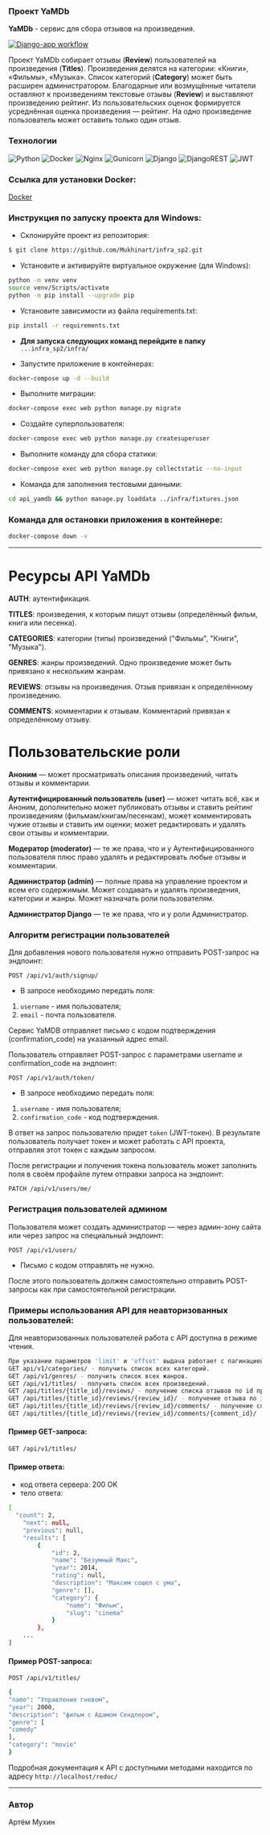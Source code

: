 ### Проект YaMDb

**YaMDb** - сервис для сбора отзывов на произведения.

[![Django-app workflow](https://github.com/Mukhinart/yamdb_final/actions/workflows/yamdb_workflow.yml/badge.svg)](https://github.com/Mukhinart/yamdb_final/actions/workflows/yamdb_workflow.yml)

Проект YaMDb собирает отзывы (**Review**) пользователей на произведения (**Titles**). Произведения делятся на категории: «Книги», «Фильмы», «Музыка». Список категорий (**Category**) может быть расширен администратором.
Благодарные или возмущённые читатели оставляют к произведениям текстовые отзывы (**Review**) и выставляют произведению рейтинг. Из пользовательских оценок формируется усреднённая оценка произведения — рейтинг. На одно произведение пользователь может оставить только один отзыв.

### Технологии

![Python](https://img.shields.io/badge/python-3670A0?style=for-the-badge&logo=python&logoColor=ffdd54)
![Docker](https://img.shields.io/badge/docker-%230db7ed.svg?style=for-the-badge&logo=docker&logoColor=white)
![Nginx](https://img.shields.io/badge/nginx-%23009639.svg?style=for-the-badge&logo=nginx&logoColor=white)
![Gunicorn](https://img.shields.io/badge/gunicorn-%298729.svg?style=for-the-badge&logo=gunicorn&logoColor=white)
![Django](https://img.shields.io/badge/django-%23092E20.svg?style=for-the-badge&logo=django&logoColor=white)
![DjangoREST](https://img.shields.io/badge/DJANGO-REST-ff1709?style=for-the-badge&logo=django&logoColor=white&color=ff1709&labelColor=gray)
![JWT](https://img.shields.io/badge/JWT-black?style=for-the-badge&logo=JSON%20web%20tokens)

### Ссылка для установки Docker:

[Docker](https://docs.docker.com/engine/install/)

### Инструкция по запуску проекта для Windows:

- Склонируйте проект из репозитория:

```sh
$ git clone https://github.com/Mukhinart/infra_sp2.git
```

- Установите и активируйте виртуальное окружение (для Windows):

```sh
python -m venv venv 
source venv/Scripts/activate
python -m pip install --upgrade pip
``` 

- Установите зависимости из файла requirements.txt:

```sh
pip install -r requirements.txt
``` 
- **Для запуска следующих команд перейдите в папку** ```...infra_sp2/infra/```

- Запустите приложение в контейнерах:

```sh
docker-compose up -d --build
```

- Выполните миграции:

```sh
docker-compose exec web python manage.py migrate
```

- Создайте суперпользователя:

```sh
docker-compose exec web python manage.py createsuperuser
```

- Выполните команду для сбора статики:

```sh
docker-compose exec web python manage.py collectstatic --no-input
```

- Команда для заполнения тестовыми данными:
```sh
cd api_yamdb && python manage.py loaddata ../infra/fixtures.json
```

### Команда для остановки приложения в контейнере:

```sh
docker-compose down -v
```

***

# Ресурсы API YaMDb

**AUTH**: аутентификация.

**TITLES**: произведения, к которым пишут отзывы (определённый фильм, книга или песенка).

**CATEGORIES**: категории (типы) произведений ("Фильмы", "Книги", "Музыка").

**GENRES**: жанры произведений. Одно произведение может быть привязано к нескольким жанрам.

**REVIEWS**: отзывы на произведения. Отзыв привязан к определённому произведению.

**COMMENTS**: комментарии к отзывам. Комментарий привязан к определённому отзыву.

# Пользовательские роли

**Аноним** — может просматривать описания произведений, читать отзывы и комментарии.

**Аутентифицированный пользователь (user)** — может читать всё, как и Аноним, дополнительно может публиковать отзывы и ставить рейтинг произведениям (фильмам/книгам/песенкам), может комментировать чужие отзывы и ставить им оценки; может редактировать и удалять свои отзывы и комментарии.

**Модератор (moderator)** — те же права, что и у Аутентифицированного пользователя плюс право удалять и редактировать любые отзывы и комментарии.

**Администратор (admin)** — полные права на управление проектом и всем его содержимым. Может создавать и удалять произведения, категории и жанры. Может назначать роли пользователям.

**Администратор Django** — те же права, что и у роли Администратор.

### Алгоритм регистрации пользователей

Для добавления нового пользователя нужно отправить POST-запрос на эндпоинт:

```
POST /api/v1/auth/signup/
```

- В запросе необходимо передать поля:

1. ```username``` - имя пользователя;
2. ```email``` - почта пользователя.

Сервис YaMDB отправляет письмо с кодом подтверждения (confirmation_code) на указанный адрес email.

Пользователь отправляет POST-запрос с параметрами username и confirmation_code на эндпоинт:

```
POST /api/v1/auth/token/
```

- В запросе необходимо передать поля:

1. ```username``` - имя пользователя;
2. ```confirmation_code``` - код подтверждения.
 
В ответ на запрос пользователю придет ```token``` (JWT-токен).
В результате пользователь получает токен и может работать с API проекта, отправляя этот токен с каждым запросом.

После регистрации и получения токена пользователь может заполнить поля в своём профайле путем отправки запроса на эндпоинт:

```
PATCH /api/v1/users/me/
```

### Регистрация пользователей админом

Пользователя может создать администратор — через админ-зону сайта или через запрос на специальный эндпоинт:

```
POST /api/v1/users/
```

- Письмо с кодом отправлять не нужно.

После этого пользователь должен самостоятельно отправить POST-запросы как при самостоятельной регистрации.

### Примеры использования API для неавторизованных пользователей:

Для неавторизованных пользователей работа с API доступна в режиме чтения.

```sh
При указании параметров 'limit' и 'offset' выдача работает с пагинацией.
GET api/v1/categories/ - получить список всех категорий.
GET /api/v1/genres/ - получить список всех жанров.
GET /api/v1/titles/ - получить список всех произведений.
GET /api/titles/{title_id}/reviews/ - получение списка отзывов по id произведения.
GET /api/titles/{title_id}/reviews/{review_id}/ - получение отзыва по id для указанного произведения.
GET /api/titles/{title_id}/reviews/{review_id}/comments/ - получение списка всех комментариев к отзыву
GET /api/titles/{title_id}/reviews/{review_id}/comments/{comment_id}/ - получение комментария по id для указанного отзыва.
```

#### Пример GET-запроса:
```
GET /api/v1/titles/
```

#### Пример ответа:
- код ответа сервера: 200 OK
- тело ответа:

```sh
[
  "count": 2,
    "next": null,
    "previous": null,
    "results": [
        {
            "id": 2,
            "name": "Безумный Макс",
            "year": 2014,
            "rating": null,
            "description": "Максим сошел с ума",
            "genre": [],
            "category": {
                "name": "Фильм",
                "slug": "cinema"
            }
        },
    ...
]
```

#### Пример POST-запроса:
```
POST /api/v1/titles/
```

```sh
{
"name": "Управление гневом",
"year": 2000,
"description": "фильм с Адамом Сендлером",
"genre": [
"comedy"
],
"category": "movie"
}
```

Подробная документация к API с доступными методами находится по адресу ```http://localhost/redoc/```

***

### Автор

Артём Мухин
